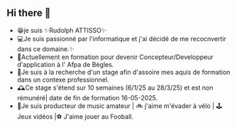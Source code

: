 ## Hi there 👋 

- 😁je suis ✨Rudolph ATTISSO✨
- 💻Je suis passionné par l'informatique et j'ai décidé de me recocnvertir dans ce domaine.✨
- 📝Actuellement en formation pour devenir Concepteur/Developpeur d'application à l' Afpa de Bègles.
- 📖Je suis à la recherche d'un stage afin d'assoire mes aquis de formation dans un contexe professionnel.
- 🕰️Ce stage s'étend sur 10 semaines (6/1/25 au 28/3/25) et est non rémunéré| date de fin de formation 16-05-2025.
- 🎹Je suis producteur de music amateur | 🚲 j'aime m'évader à vélo | 🕹️ Jeux vidéos |⚽ J'aime jouer au Fooball.


<!--
**rudolphattisso/rudolphattisso**  est ✨ en Formation Concepteur developpeur d'application✨ 

Here are some ideas to get you started:

- 🔭 I’m currently working on ... 
- 🌱 J'apprend différents languages : JAVA/JS/ HTML / CSS /
- 👯 I’m looking to collaborate on ...
- 🤔 I’m looking for help with ...
- 💬 Ask me about ...
- 📫 How to reach me: ...
- 😄 Pronouns: ...
- ⚡ Fun fact: ...
-->
